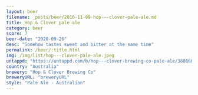 ```yaml
---
layout: beer
filename: _posts/beer/2016-11-09-hop---clover-pale-ale.md
title: Hop & Clover pale ale
category: beer
score: 7
beer-date: "2020-09-26"
desc: "Somehow tastes sweet and bitter at the same time"
permalink: /beer/:title.html
img: /img/list/hop---clover-pale-ale.jpeg
untappd: "https://untappd.com/b/hop---clover-brewing-co-pale-ale/3886609"
country: "Australia"
brewery: "Hop & Clover Brewing Co"
breweryURL: "breweryURL"
style: "Pale Ale - Australian"
---
```

